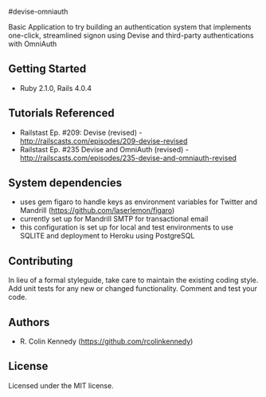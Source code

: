#devise-omniauth

Basic Application to try building an authentication system that implements one-click, streamlined signon using Devise and third-party authentications with OmniAuth

## Getting Started
* Ruby 2.1.0, Rails 4.0.4

## Tutorials Referenced
* Railstast Ep. #209: Devise (revised) - http://railscasts.com/episodes/209-devise-revised
* Railstast Ep. #235 Devise and OmniAuth (revised) - http://railscasts.com/episodes/235-devise-and-omniauth-revised

## System dependencies
* uses gem figaro to handle keys as environment variables for Twitter and Mandrill (https://github.com/laserlemon/figaro)
* currently set up for Mandrill SMTP for transactional email
* this configuration is set up for local and test environments to use SQLITE and deployment to Heroku using PostgreSQL

## Contributing
In lieu of a formal styleguide, take care to maintain the existing coding style. Add unit tests for any new or changed functionality. Comment and test your code.

## Authors
- R. Colin Kennedy (https://github.com/rcolinkennedy)


## License
Licensed under the MIT license. 